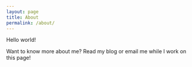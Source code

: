 ```yaml
---
layout: page
title: About
permalink: /about/
---
```


Hello world!

Want to know more about me? Read my blog or email me while I work on this page!